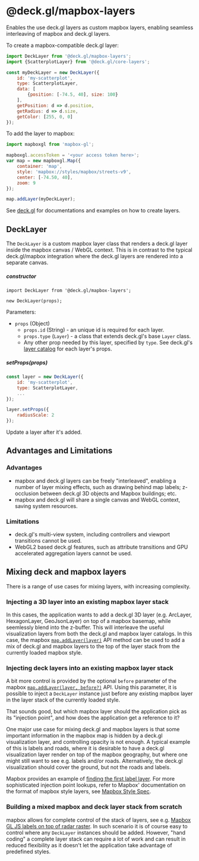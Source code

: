 # @deck.gl/mapbox-layers

Enables the use deck.gl layers as custom mapbox layers, enabling seamless interleaving of mapbox and deck.gl layers.

To create a mapbox-compatible deck.gl layer:

```js
import DeckLayer from '@deck.gl/mapbox-layers';
import {ScatterplotLayer} from '@deck.gl/core-layers';

const myDeckLayer = new DeckLayer({
    id: 'my-scatterplot',
    type: ScatterplotLayer,
    data: [
        {position: [-74.5, 40], size: 100}
    ],
    getPosition: d => d.position,
    getRadius: d => d.size,
    getColor: [255, 0, 0]
});
```

To add the layer to mapbox:

```js
import mapboxgl from 'mapbox-gl';

mapboxgl.accessToken = '<your access token here>';
var map = new mapboxgl.Map({
    container: 'map',
    style: 'mapbox://styles/mapbox/streets-v9',
    center: [-74.50, 40],
    zoom: 9
});

map.addLayer(myDeckLayer);
```

See [deck.gl](http://deck.gl) for documentations and examples on how to create layers.


## DeckLayer

The `DeckLayer` is a custom mapbox layer class that renders a deck.gl layer inside the mapbox canvas / WebGL context. This is in contrast to the typical deck.gl/mapbox integration where the deck.gl layers are rendered into a separate canvas.

##### constructor

```
import DeckLayer from '@deck.gl/mapbox-layers';

new DeckLayer(props);
```

Parameters:

- `props` (Object)
    + `props.id` (String) - an unique id is required for each layer.
    + `props.type` (`Layer`) - a class that extends deck.gl's base `Layer` class.
    + Any other prop needed by this layer, specified by `type`. See deck.gl's [layer catalog](http://deck.gl/#/documentation/deckgl-api-reference/layers/layer) for each layer's props.

##### setProps(props)

```js
const layer = new DeckLayer({
    id: 'my-scatterplot',
    type: ScatterplotLayer,
    ...
});

layer.setProps({
    radiusScale: 2
});
```

Update a layer after it's added.


## Advantages and Limitations

### Advantages

* mapbox and deck.gl layers can be freely "interleaved", enabling a number of layer mixing effects, such as drawing behind map labels; z-occlusion between deck.gl 3D objects and Mapbox buildings; etc.
* mapbox and deck.gl will share a single canvas and WebGL context, saving system resources.

### Limitations

* deck.gl's multi-view system, including controllers and viewport transitions cannot be used.
* WebGL2 based deck.gl features, such as attribute transitions and GPU accelerated aggregation layers cannot be used.



## Mixing deck and mapbox layers

There is a range of use cases for mixing layers, with increasing complexity.


### Injecting a 3D layer into an existing mapbox layer stack

In this cases, the application wants to add a deck.gl 3D layer (e.g. ArcLayer, HexagonLayer, GeoJsonLayer) on top of a mapbox basemap, while seemlessly blend into the z-buffer. This will interleave the useful visualization layers from both the deck.gl and mapbox layer catalogs. In this case, the mapbox [`map.addLayer(layer)`](https://www.mapbox.com/mapbox-gl-js/api/#map#addlayer) API method can be used to add a mix of deck.gl and mapbox layers to the top of the layer stack from the currently loaded mapbox style.


### Injecting deck layers into an existing mapbox layer stack

A bit more control is provided by the optional `before` parameter of the mapbox [`map.addLayer(layer, before?)`](https://www.mapbox.com/mapbox-gl-js/api/#map#addlayer) API. Using this parameter, it is possible to inject a `DeckLayer` instance just before any existing mapbox layer in the layer stack of the currently loaded style.

That sounds good, but which mapbox layer should the application pick as its "injection point", and how does the application get a reference to it?

One major use case for mixing deck.gl and mapbox layers is that some important information in the mapbox map is hidden by a deck.gl visualization layer, and controlling opacity is not enough. A typical example of this is labels and roads, where it is desirable to have a deck.gl visualization layer render on top of the mapbox geography, but where one might still want to see e.g. labels and/or roads. Alternatively, the deck.gl visualization should cover the ground, but not the roads and labels.

Mapbox provides an example of [finding the first label layer](https://www.mapbox.com/mapbox-gl-js/example/geojson-layer-in-stack/). For more sophisticated injection point lookups, refer to Mapbox' documentation on the format of mapbox style layers, see [Mapbox Style Spec](https://www.mapbox.com/mapbox-gl-js/style-spec/#layers).


### Building a mixed mapbox and deck layer stack from scratch

mapbox allows for complete control of the stack of layers, see e.g. [Mapbox GL JS labels on top of radar raster](https://bl.ocks.org/danswick/c19fec2e92e00967458d). In such scenario it is of course easy to control where any `DeckLayer` instances should be added. However, "hand coding" a complete layer stack can require a lot of work and can result in reduced flexibility as it doesn't let the application take advantage of predefined styles.

